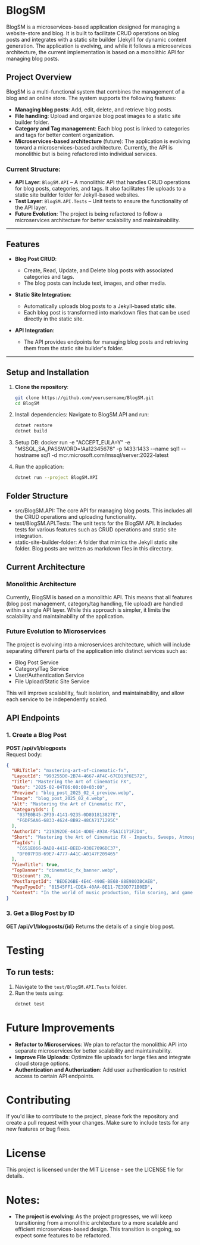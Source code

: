 # BlogSM

BlogSM is a microservices-based application designed for managing a website-store and blog. It is built to facilitate CRUD operations on blog posts and integrates with a static site builder (Jekyll) for dynamic content generation. The application is evolving, and while it follows a microservices architecture, the current implementation is based on a monolithic API for managing blog posts.

## Project Overview

BlogSM is a multi-functional system that combines the management of a blog and an online store. The system supports the following features:

- **Managing blog posts**: Add, edit, delete, and retrieve blog posts.
- **File handling**: Upload and organize blog post images to a static site builder folder.
- **Category and Tag management**: Each blog post is linked to categories and tags for better content organization.
- **Microservices-based architecture** (future): The application is evolving toward a microservices-based architecture. Currently, the API is monolithic but is being refactored into individual services.

### Current Structure:
- **API Layer**: `BlogSM.API` – A monolithic API that handles CRUD operations for blog posts, categories, and tags. It also facilitates file uploads to a static site builder folder for Jekyll-based websites.
- **Test Layer**: `BlogSM.API.Tests` – Unit tests to ensure the functionality of the API layer.
- **Future Evolution**: The project is being refactored to follow a microservices architecture for better scalability and maintainability.

---

## Features

- **Blog Post CRUD**: 
  - Create, Read, Update, and Delete blog posts with associated categories and tags.
  - The blog posts can include text, images, and other media.
  
- **Static Site Integration**:
  - Automatically uploads blog posts to a Jekyll-based static site.
  - Each blog post is transformed into markdown files that can be used directly in the static site.

- **API Integration**:
  - The API provides endpoints for managing blog posts and retrieving them from the static site builder's folder.
  
---

## Setup and Installation

1. **Clone the repository**:
   ```bash
   git clone https://github.com/yourusername/BlogSM.git
   cd BlogSM

2. Install dependencies: Navigate to BlogSM.API and run:
    ```bash
    dotnet restore
    dotnet build

3. Setup DB:
    docker run -e "ACCEPT_EULA=Y" -e "MSSQL_SA_PASSWORD=!Aa12345678" -p 1433:1433 --name sql1 --hostname sql1  -d mcr.microsoft.com/mssql/server:2022-latest

4. Run the application:
   ```bash
   dotnet run --project BlogSM.API

## Folder Structure
   - src/BlogSM.API: The core API for managing blog posts. This includes all the CRUD operations and uploading functionality.
   - test/BlogSM.API.Tests: The unit tests for the BlogSM API. It includes tests for various features such as CRUD operations and static site integration.
   - static-site-builder-folder: A folder that mimics the Jekyll static site folder. Blog posts are written as markdown files in this directory.

## Current Architecture

### Monolithic Architecture

Currently, BlogSM is based on a monolithic API. This means that all features (blog post management, category/tag handling, file upload) are handled within a single API layer. While this approach is simpler, it limits the scalability and maintainability of the application.

### Future Evolution to Microservices

The project is evolving into a microservices architecture, which will include separating different parts of the application into distinct services such as:

- Blog Post Service
- Category/Tag Service
- User/Authentication Service
- File Upload/Static Site Service

This will improve scalability, fault isolation, and maintainability, and allow each service to be independently scaled.

## API Endpoints

### 1. Create a Blog Post  
**POST /api/v1/blogposts**  
Request body:
```json
{
  "URLTitle": "mastering-art-of-cinematic-fx",
  "LayoutId": "993255D0-2B74-4667-AF4C-67CD13F6E572",
  "Title": "Mastering the Art of Cinematic FX",
  "Date": "2025-02-04T06:00:00+03:00",
  "Preview": "blog_post_2025_02_4_preview.webp",
  "Image": "blog_post_2025_02_4.webp",
  "Alt": "Mastering the Art of Cinematic FX",
  "CategoryIds": [
    "037E0B45-2F39-4141-9235-0D891813827E",
    "F6DF5AA6-6833-4624-8B92-48CA7171295C"
  ],
  "AuthorId": "219392DE-4414-4D0E-A93A-F5A1C171F2D4",
  "Short": "Mastering the Art of Cinematic FX - Impacts, Sweeps, Atmospheres & Soundscapes",
  "TagIds": [
    "C651E066-DADB-441E-BEED-930E7096DC37",
    "DF007FDB-69E7-4777-A41C-A0147F209465"
  ],
  "ViewTitle": true,
  "TopBanner": "cinematic_fx_banner.webp",
  "Discount": 20,
  "PostTargetId": "BEDE26BE-4E4C-490E-BE68-88E9803BCAEB",
  "PageTypeId": "81545FF1-CDEA-40AA-8E11-7E3DD771B0ED",
  "Content": "In the world of music production, film scoring, and game sound design, sound effects play a crucial role in shaping the listener’s experience..."
}
```

### 3. Get a Blog Post by ID

**GET /api/v1/blogposts/{id}**
Returns the details of a single blog post.

# Testing

## To run tests:
1. Navigate to the `test/BlogSM.API.Tests` folder.
2. Run the tests using:
    ```bash
    dotnet test
    ```

# Future Improvements

- **Refactor to Microservices**: We plan to refactor the monolithic API into separate microservices for better scalability and maintainability.
- **Improve File Uploads**: Optimize file uploads for large files and integrate cloud storage options.
- **Authentication and Authorization**: Add user authentication to restrict access to certain API endpoints.

# Contributing

If you'd like to contribute to the project, please fork the repository and create a pull request with your changes. Make sure to include tests for any new features or bug fixes.

# License

This project is licensed under the MIT License - see the LICENSE file for details.

# Notes:

- **The project is evolving**: As the project progresses, we will keep transitioning from a monolithic architecture to a more scalable and efficient microservices-based design. This transition is ongoing, so expect some features to be refactored.
